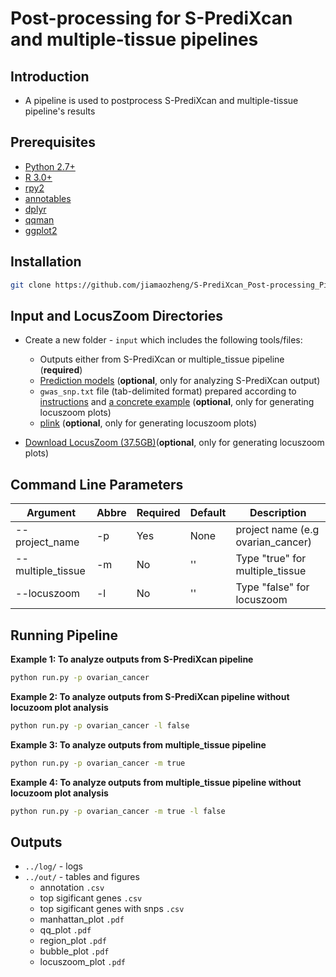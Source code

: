 # Post-processing for S-PrediXcan and multiple-tissue pipelines 

## Introduction 
+ A pipeline is used to postprocess S-PrediXcan and multiple-tissue pipeline's results 

## Prerequisites
+  [Python 2.7+](http://www.python.org/download/)
+  [R 3.0+](http://www.r-project.org/)
+  [rpy2](http://rpy2.readthedocs.io/en/version_2.7.x/)
+  [annotables](https://github.com/stephenturner/annotables#how)
+  [dplyr](https://github.com/hadley/dplyr)
+  [qqman](https://github.com/stephenturner/qqman)
+  [ggplot2](https://github.com/hadley/ggplot2)

## Installation
```bash 
git clone https://github.com/jiamaozheng/S-PrediXcan_Post-processing_Pipeline
``` 

## Input and LocusZoom Directories    
+ Create a new folder - `input` which includes the following tools/files: 
   * Outputs either from S-PrediXcan or multiple_tissue pipeline (**required**)
   * [Prediction models](http://hakyimlab.org/predictdb/) (**optional**, only for analyzing S-PrediXcan output) 
   * `gwas_snp.txt` file (tab-delimited format) prepared according to [instructions](http://genome.sph.umich.edu/wiki/LocusZoom_Standalone) and [a concrete example](https://s3.amazonaws.com/imlab-jiamaoz/shared/gwas_snp.txt) (**optional**, only for generating locuszoom plots)
   * [plink](http://pngu.mgh.harvard.edu/~purcell/plink/) (**optional**, only for generating locuszoom plots)

+ [Download LocusZoom (37.5GB)](http://genome.sph.umich.edu/wiki/LocusZoom_Standalone)(**optional**, only for generating locuszoom plots)


## Command Line Parameters 
  Argument              |  Abbre  | Required | Default  | Description  
  ----------------------| ------- | -------- | -------- | ------------------------
  --project_name	    |  -p     |   Yes    |  None    | project name (e.g ovarian_cancer)
  --multiple_tissue      |  -m     |   No     |  ''      | Type "true" for multiple_tissue
  --locuszoom      |  -l     |   No     |  ''      | Type "false" for locuszoom

## Running Pipeline  
**Example 1: To analyze outputs from S-PrediXcan pipeline**
 ```bash 
 python run.py -p ovarian_cancer
 ``` 

**Example 2: To analyze outputs from S-PrediXcan pipeline without locuzoom plot analysis**
 ```bash 
 python run.py -p ovarian_cancer -l false  
 ``` 

**Example 3: To analyze outputs from multiple_tissue pipeline**
 ```bash 
 python run.py -p ovarian_cancer -m true 
 ``` 

**Example 4: To analyze outputs from multiple_tissue pipeline without locuzoom plot analysis**
 ```bash 
 python run.py -p ovarian_cancer -m true -l false  
 ``` 

## Outputs 
 + `../log/` - logs 
 + `../out/` - tables and figures 
    * annotation `.csv`
    * top sigificant genes `.csv`
    * top sigificant genes with snps `.csv` 
    * manhattan_plot `.pdf`
    * qq_plot `.pdf`
    * region_plot `.pdf`
    * bubble_plot `.pdf`
    * locuszoom_plot `.pdf`